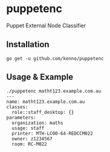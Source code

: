# puppetenc
Puppet External Node Classifier

## Installation

    go get -u github.com/kenno/puppetenc

## Usage & Example

    ./puppetenc matht123.example.com.au
    ---
    name: matht123.example.com.au
    classes:
      role::staff_desktop: {}
    parameters:
      organization: maths
      usage: staff
      printer: MTH-LC00-64-REDCCM022
      owner: z1234567
      room: RC-M022

